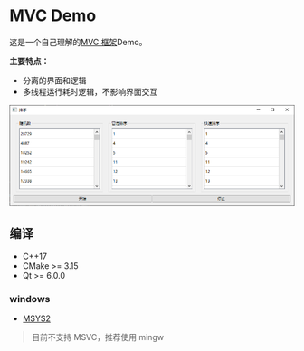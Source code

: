 # MVC Demo

这是一个自己理解的[MVC 框架](https://developer.mozilla.org/en-US/docs/Glossary/MVC)Demo。

**主要特点：**

- 分离的界面和逻辑
- 多线程运行耗时逻辑，不影响界面交互

![app](/docs/img/app.png)

## 编译

- C++17
- CMake >= 3.15
- Qt >= 6.0.0

### windows

- [MSYS2](https://www.msys2.org/)

> 目前不支持 MSVC，推荐使用 mingw
